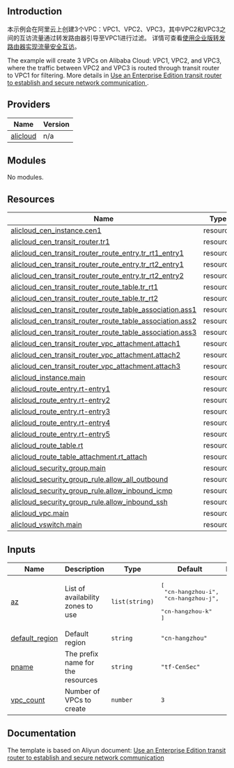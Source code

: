 ## Introduction

<!-- DOCS_DESCRIPTION_CN -->
本示例会在阿里云上创建3个VPC：VPC1、VPC2、VPC3，其中VPC2和VPC3之间的互访流量通过转发路由器引导至VPC1进行过滤。
详情可查看[使用企业版转发路由器实现流量安全互访](https://help.aliyun.com/document_detail/214139.html)。
<!-- DOCS_DESCRIPTION_CN -->

<!-- DOCS_DESCRIPTION_EN -->
The example will create 3 VPCs on Alibaba Cloud: VPC1, VPC2, and VPC3, where the traffic between VPC2 and VPC3 is routed through transit router to VPC1 for filtering.
More details in [Use an Enterprise Edition transit router to establish and secure network communication
](https://help.aliyun.com/document_detail/214139.html).
<!-- DOCS_DESCRIPTION_EN -->

<!-- BEGIN_TF_DOCS -->
## Providers

| Name | Version |
|------|---------|
| <a name="provider_alicloud"></a> [alicloud](#provider\_alicloud) | n/a |

## Modules

No modules.

## Resources

| Name | Type |
|------|------|
| [alicloud_cen_instance.cen1](https://registry.terraform.io/providers/aliyun/alicloud/latest/docs/resources/cen_instance) | resource |
| [alicloud_cen_transit_router.tr1](https://registry.terraform.io/providers/aliyun/alicloud/latest/docs/resources/cen_transit_router) | resource |
| [alicloud_cen_transit_router_route_entry.tr_rt1_entry1](https://registry.terraform.io/providers/aliyun/alicloud/latest/docs/resources/cen_transit_router_route_entry) | resource |
| [alicloud_cen_transit_router_route_entry.tr_rt2_entry1](https://registry.terraform.io/providers/aliyun/alicloud/latest/docs/resources/cen_transit_router_route_entry) | resource |
| [alicloud_cen_transit_router_route_entry.tr_rt2_entry2](https://registry.terraform.io/providers/aliyun/alicloud/latest/docs/resources/cen_transit_router_route_entry) | resource |
| [alicloud_cen_transit_router_route_table.tr_rt1](https://registry.terraform.io/providers/aliyun/alicloud/latest/docs/resources/cen_transit_router_route_table) | resource |
| [alicloud_cen_transit_router_route_table.tr_rt2](https://registry.terraform.io/providers/aliyun/alicloud/latest/docs/resources/cen_transit_router_route_table) | resource |
| [alicloud_cen_transit_router_route_table_association.ass1](https://registry.terraform.io/providers/aliyun/alicloud/latest/docs/resources/cen_transit_router_route_table_association) | resource |
| [alicloud_cen_transit_router_route_table_association.ass2](https://registry.terraform.io/providers/aliyun/alicloud/latest/docs/resources/cen_transit_router_route_table_association) | resource |
| [alicloud_cen_transit_router_route_table_association.ass3](https://registry.terraform.io/providers/aliyun/alicloud/latest/docs/resources/cen_transit_router_route_table_association) | resource |
| [alicloud_cen_transit_router_vpc_attachment.attach1](https://registry.terraform.io/providers/aliyun/alicloud/latest/docs/resources/cen_transit_router_vpc_attachment) | resource |
| [alicloud_cen_transit_router_vpc_attachment.attach2](https://registry.terraform.io/providers/aliyun/alicloud/latest/docs/resources/cen_transit_router_vpc_attachment) | resource |
| [alicloud_cen_transit_router_vpc_attachment.attach3](https://registry.terraform.io/providers/aliyun/alicloud/latest/docs/resources/cen_transit_router_vpc_attachment) | resource |
| [alicloud_instance.main](https://registry.terraform.io/providers/aliyun/alicloud/latest/docs/resources/instance) | resource |
| [alicloud_route_entry.rt-entry1](https://registry.terraform.io/providers/aliyun/alicloud/latest/docs/resources/route_entry) | resource |
| [alicloud_route_entry.rt-entry2](https://registry.terraform.io/providers/aliyun/alicloud/latest/docs/resources/route_entry) | resource |
| [alicloud_route_entry.rt-entry3](https://registry.terraform.io/providers/aliyun/alicloud/latest/docs/resources/route_entry) | resource |
| [alicloud_route_entry.rt-entry4](https://registry.terraform.io/providers/aliyun/alicloud/latest/docs/resources/route_entry) | resource |
| [alicloud_route_entry.rt-entry5](https://registry.terraform.io/providers/aliyun/alicloud/latest/docs/resources/route_entry) | resource |
| [alicloud_route_table.rt](https://registry.terraform.io/providers/aliyun/alicloud/latest/docs/resources/route_table) | resource |
| [alicloud_route_table_attachment.rt_attach](https://registry.terraform.io/providers/aliyun/alicloud/latest/docs/resources/route_table_attachment) | resource |
| [alicloud_security_group.main](https://registry.terraform.io/providers/aliyun/alicloud/latest/docs/resources/security_group) | resource |
| [alicloud_security_group_rule.allow_all_outbound](https://registry.terraform.io/providers/aliyun/alicloud/latest/docs/resources/security_group_rule) | resource |
| [alicloud_security_group_rule.allow_inbound_icmp](https://registry.terraform.io/providers/aliyun/alicloud/latest/docs/resources/security_group_rule) | resource |
| [alicloud_security_group_rule.allow_inbound_ssh](https://registry.terraform.io/providers/aliyun/alicloud/latest/docs/resources/security_group_rule) | resource |
| [alicloud_vpc.main](https://registry.terraform.io/providers/aliyun/alicloud/latest/docs/resources/vpc) | resource |
| [alicloud_vswitch.main](https://registry.terraform.io/providers/aliyun/alicloud/latest/docs/resources/vswitch) | resource |

## Inputs

| Name | Description | Type | Default | Required |
|------|-------------|------|---------|:--------:|
| <a name="input_az"></a> [az](#input\_az) | List of availability zones to use | `list(string)` | <pre>[<br/>  "cn-hangzhou-i",<br/>  "cn-hangzhou-j",<br/>  "cn-hangzhou-k"<br/>]</pre> | no |
| <a name="input_default_region"></a> [default\_region](#input\_default\_region) | Default region | `string` | `"cn-hangzhou"` | no |
| <a name="input_pname"></a> [pname](#input\_pname) | The prefix name for the resources | `string` | `"tf-CenSec"` | no |
| <a name="input_vpc_count"></a> [vpc\_count](#input\_vpc\_count) | Number of VPCs to create | `number` | `3` | no |
<!-- END_TF_DOCS -->

## Documentation
<!-- docs-link --> 

The template is based on Aliyun document: [Use an Enterprise Edition transit router to establish and secure network communication
](https://help.aliyun.com/document_detail/214139.html) 

<!-- docs-link --> 